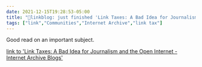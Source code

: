 ```yaml
---
date: 2021-12-15T19:28:53-05:00
title: "🔗linkblog: just finished 'Link Taxes: A Bad Idea for Journalism and the Open Internet - Internet Archive Blogs'"
tags: ["link","Communities","Internet Archive","link tax"]
---
```

Good read on an important subject.
 
[link to 'Link Taxes: A Bad Idea for Journalism and the Open Internet - Internet Archive Blogs'](https://blog.archive.org/2021/12/15/link-taxes-a-bad-idea-for-journalism-and-the-open-internet/)
